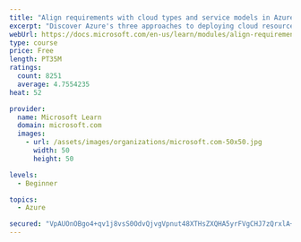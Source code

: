 ```yaml
---
title: "Align requirements with cloud types and service models in Azure"
excerpt: "Discover Azure's three approaches to deploying cloud resources -- public, private, and hybrid -- and learn the difference each makes in your Azure services."
webUrl: https://docs.microsoft.com/en-us/learn/modules/align-requirements-in-azure/
type: course
price: Free
length: PT35M
ratings:
  count: 8251
  average: 4.7554235
heat: 52

provider:
  name: Microsoft Learn
  domain: microsoft.com
  images:
    - url: /assets/images/organizations/microsoft.com-50x50.jpg
      width: 50
      height: 50

levels:
  - Beginner

topics:
  - Azure

secured: "VpAUOnOBgo4+qv1j8vsS0OdvQjvgVpnut48XTHsZXQHA5yrFVgCHJ7zQrxlA+C4Tnf1Mvk0cpXgY5dMa+yZVDY1BsvgxZMeZ2xaJczRY3MfWAPpI28cq90e6J6r68BjlJ08elwBCvh8QcQyClQgB2n3LJG1+yj4O6wbxehmdmcntKYNKal62eNKBchx2XeKxiGAKhLGKdcQaJDdwzNAcZhRI253OSQy3/6VAOMdUSgvZ8JbLFPmE1Ml3NmgV6nUsmWXPVkj/xqzWjKt5zbuKkxNnDnagQfVzw0Kp1ZuSJyPxVVHEROPmUBgdMX1KyrCIZAE1JgxkbyjQIu96/ns+uh7MaQk72M/8DvbyYu+tIcwqsqMryiYBe7pCxG/E0f4QlBZ1ZBstWFPJM+uNbfFsB1ARzdkYP+Gx1oK7Kg4GtD4=;pMkAlRjeXy4VBzWKrzjJ1Q=="
---
```


